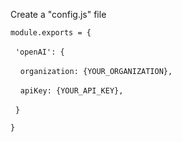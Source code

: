 Create a "config.js" file

`module.exports = {`

&nbsp;&nbsp;`'openAI': {`

&nbsp;&nbsp;&nbsp;&nbsp;`organization: {YOUR_ORGANIZATION},`

&nbsp;&nbsp;&nbsp;&nbsp;`apiKey: {YOUR_API_KEY},`

&nbsp;&nbsp;`}`

`}`
